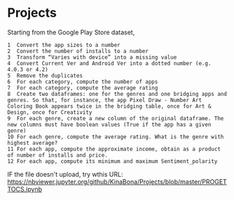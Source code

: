 # Projects
  Starting from the Google Play Store dataset,

    1  Convert the app sizes to a number
    2  Convert the number of installs to a number
    3  Transform “Varies with device” into a missing value
    4  Convert Current Ver and Android Ver into a dotted number (e.g. 4.0.3 or 4.2)
    5  Remove the duplicates
    6  For each category, compute the number of apps
    7  For each category, compute the average rating
    8  Create two dataframes: one for the genres and one bridging apps and genres. So that, for instance, the app Pixel Draw - Number Art          Coloring Book appears twice in the bridging table, once for Art & Design, once for Creativity
    9  For each genre, create a new column of the original dataframe. The new columns must have boolean values (True if the app has a given genre)
    10 For each genre, compute the average rating. What is the genre with highest average?
    11 For each app, compute the approximate income, obtain as a product of number of installs and price.
    12 For each app, compute its minimum and maximum Sentiment_polarity


IF the file doesn't upload, try wthis URL: https://nbviewer.jupyter.org/github/KinaBona/Projects/blob/master/PROGETTOCS.ipynb
